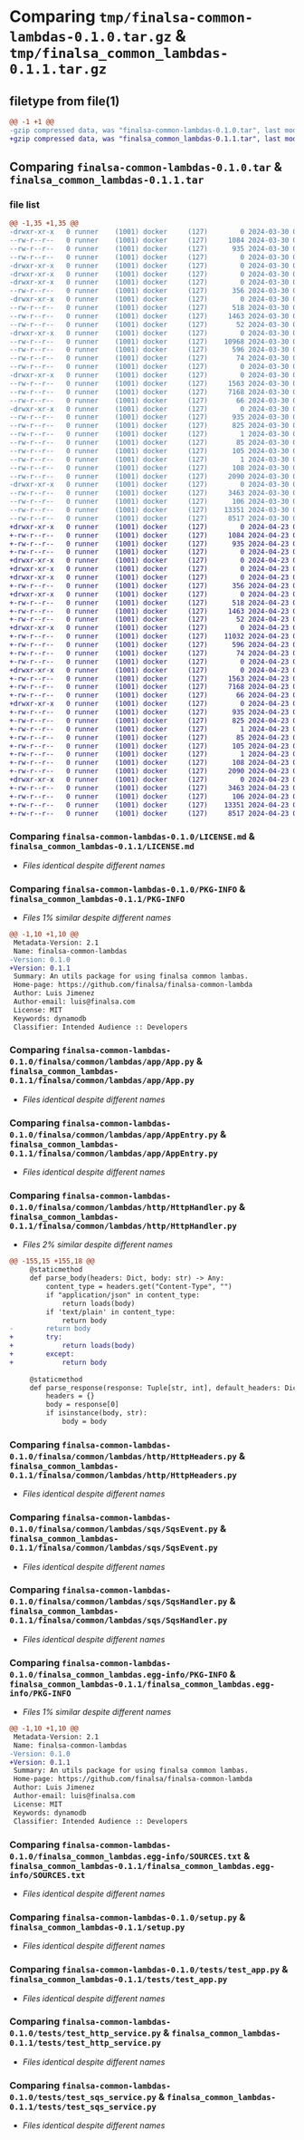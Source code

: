 # Comparing `tmp/finalsa-common-lambdas-0.1.0.tar.gz` & `tmp/finalsa_common_lambdas-0.1.1.tar.gz`

## filetype from file(1)

```diff
@@ -1 +1 @@
-gzip compressed data, was "finalsa-common-lambdas-0.1.0.tar", last modified: Sat Mar 30 07:15:38 2024, max compression
+gzip compressed data, was "finalsa_common_lambdas-0.1.1.tar", last modified: Tue Apr 23 04:02:42 2024, max compression
```

## Comparing `finalsa-common-lambdas-0.1.0.tar` & `finalsa_common_lambdas-0.1.1.tar`

### file list

```diff
@@ -1,35 +1,35 @@
-drwxr-xr-x   0 runner    (1001) docker     (127)        0 2024-03-30 07:15:38.644793 finalsa-common-lambdas-0.1.0/
--rw-r--r--   0 runner    (1001) docker     (127)     1084 2024-03-30 07:15:32.000000 finalsa-common-lambdas-0.1.0/LICENSE.md
--rw-r--r--   0 runner    (1001) docker     (127)      935 2024-03-30 07:15:38.644793 finalsa-common-lambdas-0.1.0/PKG-INFO
--rw-r--r--   0 runner    (1001) docker     (127)        0 2024-03-30 07:15:32.000000 finalsa-common-lambdas-0.1.0/README.md
-drwxr-xr-x   0 runner    (1001) docker     (127)        0 2024-03-30 07:15:38.636793 finalsa-common-lambdas-0.1.0/finalsa/
-drwxr-xr-x   0 runner    (1001) docker     (127)        0 2024-03-30 07:15:38.636793 finalsa-common-lambdas-0.1.0/finalsa/common/
-drwxr-xr-x   0 runner    (1001) docker     (127)        0 2024-03-30 07:15:38.640793 finalsa-common-lambdas-0.1.0/finalsa/common/lambdas/
--rw-r--r--   0 runner    (1001) docker     (127)      356 2024-03-30 07:15:32.000000 finalsa-common-lambdas-0.1.0/finalsa/common/lambdas/__init__.py
-drwxr-xr-x   0 runner    (1001) docker     (127)        0 2024-03-30 07:15:38.640793 finalsa-common-lambdas-0.1.0/finalsa/common/lambdas/app/
--rw-r--r--   0 runner    (1001) docker     (127)      518 2024-03-30 07:15:32.000000 finalsa-common-lambdas-0.1.0/finalsa/common/lambdas/app/App.py
--rw-r--r--   0 runner    (1001) docker     (127)     1463 2024-03-30 07:15:32.000000 finalsa-common-lambdas-0.1.0/finalsa/common/lambdas/app/AppEntry.py
--rw-r--r--   0 runner    (1001) docker     (127)       52 2024-03-30 07:15:32.000000 finalsa-common-lambdas-0.1.0/finalsa/common/lambdas/app/__init__.py
-drwxr-xr-x   0 runner    (1001) docker     (127)        0 2024-03-30 07:15:38.640793 finalsa-common-lambdas-0.1.0/finalsa/common/lambdas/http/
--rw-r--r--   0 runner    (1001) docker     (127)    10968 2024-03-30 07:15:32.000000 finalsa-common-lambdas-0.1.0/finalsa/common/lambdas/http/HttpHandler.py
--rw-r--r--   0 runner    (1001) docker     (127)      596 2024-03-30 07:15:32.000000 finalsa-common-lambdas-0.1.0/finalsa/common/lambdas/http/HttpHeaders.py
--rw-r--r--   0 runner    (1001) docker     (127)       74 2024-03-30 07:15:32.000000 finalsa-common-lambdas-0.1.0/finalsa/common/lambdas/http/__init__.py
--rw-r--r--   0 runner    (1001) docker     (127)        0 2024-03-30 07:15:32.000000 finalsa-common-lambdas-0.1.0/finalsa/common/lambdas/py.typed
-drwxr-xr-x   0 runner    (1001) docker     (127)        0 2024-03-30 07:15:38.640793 finalsa-common-lambdas-0.1.0/finalsa/common/lambdas/sqs/
--rw-r--r--   0 runner    (1001) docker     (127)     1563 2024-03-30 07:15:32.000000 finalsa-common-lambdas-0.1.0/finalsa/common/lambdas/sqs/SqsEvent.py
--rw-r--r--   0 runner    (1001) docker     (127)     7168 2024-03-30 07:15:32.000000 finalsa-common-lambdas-0.1.0/finalsa/common/lambdas/sqs/SqsHandler.py
--rw-r--r--   0 runner    (1001) docker     (127)       66 2024-03-30 07:15:32.000000 finalsa-common-lambdas-0.1.0/finalsa/common/lambdas/sqs/__init__.py
-drwxr-xr-x   0 runner    (1001) docker     (127)        0 2024-03-30 07:15:38.644793 finalsa-common-lambdas-0.1.0/finalsa_common_lambdas.egg-info/
--rw-r--r--   0 runner    (1001) docker     (127)      935 2024-03-30 07:15:38.000000 finalsa-common-lambdas-0.1.0/finalsa_common_lambdas.egg-info/PKG-INFO
--rw-r--r--   0 runner    (1001) docker     (127)      825 2024-03-30 07:15:38.000000 finalsa-common-lambdas-0.1.0/finalsa_common_lambdas.egg-info/SOURCES.txt
--rw-r--r--   0 runner    (1001) docker     (127)        1 2024-03-30 07:15:38.000000 finalsa-common-lambdas-0.1.0/finalsa_common_lambdas.egg-info/dependency_links.txt
--rw-r--r--   0 runner    (1001) docker     (127)       85 2024-03-30 07:15:38.000000 finalsa-common-lambdas-0.1.0/finalsa_common_lambdas.egg-info/requires.txt
--rw-r--r--   0 runner    (1001) docker     (127)      105 2024-03-30 07:15:38.000000 finalsa-common-lambdas-0.1.0/finalsa_common_lambdas.egg-info/top_level.txt
--rw-r--r--   0 runner    (1001) docker     (127)        1 2024-03-30 07:15:38.000000 finalsa-common-lambdas-0.1.0/finalsa_common_lambdas.egg-info/zip-safe
--rw-r--r--   0 runner    (1001) docker     (127)      108 2024-03-30 07:15:38.644793 finalsa-common-lambdas-0.1.0/setup.cfg
--rw-r--r--   0 runner    (1001) docker     (127)     2090 2024-03-30 07:15:32.000000 finalsa-common-lambdas-0.1.0/setup.py
-drwxr-xr-x   0 runner    (1001) docker     (127)        0 2024-03-30 07:15:38.644793 finalsa-common-lambdas-0.1.0/tests/
--rw-r--r--   0 runner    (1001) docker     (127)     3463 2024-03-30 07:15:32.000000 finalsa-common-lambdas-0.1.0/tests/test_app.py
--rw-r--r--   0 runner    (1001) docker     (127)      106 2024-03-30 07:15:32.000000 finalsa-common-lambdas-0.1.0/tests/test_client.py
--rw-r--r--   0 runner    (1001) docker     (127)    13351 2024-03-30 07:15:32.000000 finalsa-common-lambdas-0.1.0/tests/test_http_service.py
--rw-r--r--   0 runner    (1001) docker     (127)     8517 2024-03-30 07:15:32.000000 finalsa-common-lambdas-0.1.0/tests/test_sqs_service.py
+drwxr-xr-x   0 runner    (1001) docker     (127)        0 2024-04-23 04:02:42.509569 finalsa_common_lambdas-0.1.1/
+-rw-r--r--   0 runner    (1001) docker     (127)     1084 2024-04-23 04:02:33.000000 finalsa_common_lambdas-0.1.1/LICENSE.md
+-rw-r--r--   0 runner    (1001) docker     (127)      935 2024-04-23 04:02:42.509569 finalsa_common_lambdas-0.1.1/PKG-INFO
+-rw-r--r--   0 runner    (1001) docker     (127)        0 2024-04-23 04:02:33.000000 finalsa_common_lambdas-0.1.1/README.md
+drwxr-xr-x   0 runner    (1001) docker     (127)        0 2024-04-23 04:02:42.501569 finalsa_common_lambdas-0.1.1/finalsa/
+drwxr-xr-x   0 runner    (1001) docker     (127)        0 2024-04-23 04:02:42.501569 finalsa_common_lambdas-0.1.1/finalsa/common/
+drwxr-xr-x   0 runner    (1001) docker     (127)        0 2024-04-23 04:02:42.505569 finalsa_common_lambdas-0.1.1/finalsa/common/lambdas/
+-rw-r--r--   0 runner    (1001) docker     (127)      356 2024-04-23 04:02:33.000000 finalsa_common_lambdas-0.1.1/finalsa/common/lambdas/__init__.py
+drwxr-xr-x   0 runner    (1001) docker     (127)        0 2024-04-23 04:02:42.505569 finalsa_common_lambdas-0.1.1/finalsa/common/lambdas/app/
+-rw-r--r--   0 runner    (1001) docker     (127)      518 2024-04-23 04:02:33.000000 finalsa_common_lambdas-0.1.1/finalsa/common/lambdas/app/App.py
+-rw-r--r--   0 runner    (1001) docker     (127)     1463 2024-04-23 04:02:33.000000 finalsa_common_lambdas-0.1.1/finalsa/common/lambdas/app/AppEntry.py
+-rw-r--r--   0 runner    (1001) docker     (127)       52 2024-04-23 04:02:33.000000 finalsa_common_lambdas-0.1.1/finalsa/common/lambdas/app/__init__.py
+drwxr-xr-x   0 runner    (1001) docker     (127)        0 2024-04-23 04:02:42.505569 finalsa_common_lambdas-0.1.1/finalsa/common/lambdas/http/
+-rw-r--r--   0 runner    (1001) docker     (127)    11032 2024-04-23 04:02:33.000000 finalsa_common_lambdas-0.1.1/finalsa/common/lambdas/http/HttpHandler.py
+-rw-r--r--   0 runner    (1001) docker     (127)      596 2024-04-23 04:02:33.000000 finalsa_common_lambdas-0.1.1/finalsa/common/lambdas/http/HttpHeaders.py
+-rw-r--r--   0 runner    (1001) docker     (127)       74 2024-04-23 04:02:33.000000 finalsa_common_lambdas-0.1.1/finalsa/common/lambdas/http/__init__.py
+-rw-r--r--   0 runner    (1001) docker     (127)        0 2024-04-23 04:02:33.000000 finalsa_common_lambdas-0.1.1/finalsa/common/lambdas/py.typed
+drwxr-xr-x   0 runner    (1001) docker     (127)        0 2024-04-23 04:02:42.505569 finalsa_common_lambdas-0.1.1/finalsa/common/lambdas/sqs/
+-rw-r--r--   0 runner    (1001) docker     (127)     1563 2024-04-23 04:02:33.000000 finalsa_common_lambdas-0.1.1/finalsa/common/lambdas/sqs/SqsEvent.py
+-rw-r--r--   0 runner    (1001) docker     (127)     7168 2024-04-23 04:02:33.000000 finalsa_common_lambdas-0.1.1/finalsa/common/lambdas/sqs/SqsHandler.py
+-rw-r--r--   0 runner    (1001) docker     (127)       66 2024-04-23 04:02:33.000000 finalsa_common_lambdas-0.1.1/finalsa/common/lambdas/sqs/__init__.py
+drwxr-xr-x   0 runner    (1001) docker     (127)        0 2024-04-23 04:02:42.509569 finalsa_common_lambdas-0.1.1/finalsa_common_lambdas.egg-info/
+-rw-r--r--   0 runner    (1001) docker     (127)      935 2024-04-23 04:02:42.000000 finalsa_common_lambdas-0.1.1/finalsa_common_lambdas.egg-info/PKG-INFO
+-rw-r--r--   0 runner    (1001) docker     (127)      825 2024-04-23 04:02:42.000000 finalsa_common_lambdas-0.1.1/finalsa_common_lambdas.egg-info/SOURCES.txt
+-rw-r--r--   0 runner    (1001) docker     (127)        1 2024-04-23 04:02:42.000000 finalsa_common_lambdas-0.1.1/finalsa_common_lambdas.egg-info/dependency_links.txt
+-rw-r--r--   0 runner    (1001) docker     (127)       85 2024-04-23 04:02:42.000000 finalsa_common_lambdas-0.1.1/finalsa_common_lambdas.egg-info/requires.txt
+-rw-r--r--   0 runner    (1001) docker     (127)      105 2024-04-23 04:02:42.000000 finalsa_common_lambdas-0.1.1/finalsa_common_lambdas.egg-info/top_level.txt
+-rw-r--r--   0 runner    (1001) docker     (127)        1 2024-04-23 04:02:42.000000 finalsa_common_lambdas-0.1.1/finalsa_common_lambdas.egg-info/zip-safe
+-rw-r--r--   0 runner    (1001) docker     (127)      108 2024-04-23 04:02:42.509569 finalsa_common_lambdas-0.1.1/setup.cfg
+-rw-r--r--   0 runner    (1001) docker     (127)     2090 2024-04-23 04:02:33.000000 finalsa_common_lambdas-0.1.1/setup.py
+drwxr-xr-x   0 runner    (1001) docker     (127)        0 2024-04-23 04:02:42.509569 finalsa_common_lambdas-0.1.1/tests/
+-rw-r--r--   0 runner    (1001) docker     (127)     3463 2024-04-23 04:02:33.000000 finalsa_common_lambdas-0.1.1/tests/test_app.py
+-rw-r--r--   0 runner    (1001) docker     (127)      106 2024-04-23 04:02:33.000000 finalsa_common_lambdas-0.1.1/tests/test_client.py
+-rw-r--r--   0 runner    (1001) docker     (127)    13351 2024-04-23 04:02:33.000000 finalsa_common_lambdas-0.1.1/tests/test_http_service.py
+-rw-r--r--   0 runner    (1001) docker     (127)     8517 2024-04-23 04:02:33.000000 finalsa_common_lambdas-0.1.1/tests/test_sqs_service.py
```

### Comparing `finalsa-common-lambdas-0.1.0/LICENSE.md` & `finalsa_common_lambdas-0.1.1/LICENSE.md`

 * *Files identical despite different names*

### Comparing `finalsa-common-lambdas-0.1.0/PKG-INFO` & `finalsa_common_lambdas-0.1.1/PKG-INFO`

 * *Files 1% similar despite different names*

```diff
@@ -1,10 +1,10 @@
 Metadata-Version: 2.1
 Name: finalsa-common-lambdas
-Version: 0.1.0
+Version: 0.1.1
 Summary: An utils package for using finalsa common lambas.
 Home-page: https://github.com/finalsa/finalsa-common-lambda
 Author: Luis Jimenez
 Author-email: luis@finalsa.com
 License: MIT
 Keywords: dynamodb
 Classifier: Intended Audience :: Developers
```

### Comparing `finalsa-common-lambdas-0.1.0/finalsa/common/lambdas/app/App.py` & `finalsa_common_lambdas-0.1.1/finalsa/common/lambdas/app/App.py`

 * *Files identical despite different names*

### Comparing `finalsa-common-lambdas-0.1.0/finalsa/common/lambdas/app/AppEntry.py` & `finalsa_common_lambdas-0.1.1/finalsa/common/lambdas/app/AppEntry.py`

 * *Files identical despite different names*

### Comparing `finalsa-common-lambdas-0.1.0/finalsa/common/lambdas/http/HttpHandler.py` & `finalsa_common_lambdas-0.1.1/finalsa/common/lambdas/http/HttpHandler.py`

 * *Files 2% similar despite different names*

```diff
@@ -155,15 +155,18 @@
     @staticmethod
     def parse_body(headers: Dict, body: str) -> Any:
         content_type = headers.get("Content-Type", "")
         if "application/json" in content_type:
             return loads(body)
         if 'text/plain' in content_type:
             return body
-        return body
+        try:
+            return loads(body)
+        except:
+            return body
 
     @staticmethod
     def parse_response(response: Tuple[str, int], default_headers: Dict = {}) -> Tuple[str, int]:
         headers = {}
         body = response[0]
         if isinstance(body, str):
             body = body
```

### Comparing `finalsa-common-lambdas-0.1.0/finalsa/common/lambdas/http/HttpHeaders.py` & `finalsa_common_lambdas-0.1.1/finalsa/common/lambdas/http/HttpHeaders.py`

 * *Files identical despite different names*

### Comparing `finalsa-common-lambdas-0.1.0/finalsa/common/lambdas/sqs/SqsEvent.py` & `finalsa_common_lambdas-0.1.1/finalsa/common/lambdas/sqs/SqsEvent.py`

 * *Files identical despite different names*

### Comparing `finalsa-common-lambdas-0.1.0/finalsa/common/lambdas/sqs/SqsHandler.py` & `finalsa_common_lambdas-0.1.1/finalsa/common/lambdas/sqs/SqsHandler.py`

 * *Files identical despite different names*

### Comparing `finalsa-common-lambdas-0.1.0/finalsa_common_lambdas.egg-info/PKG-INFO` & `finalsa_common_lambdas-0.1.1/finalsa_common_lambdas.egg-info/PKG-INFO`

 * *Files 1% similar despite different names*

```diff
@@ -1,10 +1,10 @@
 Metadata-Version: 2.1
 Name: finalsa-common-lambdas
-Version: 0.1.0
+Version: 0.1.1
 Summary: An utils package for using finalsa common lambas.
 Home-page: https://github.com/finalsa/finalsa-common-lambda
 Author: Luis Jimenez
 Author-email: luis@finalsa.com
 License: MIT
 Keywords: dynamodb
 Classifier: Intended Audience :: Developers
```

### Comparing `finalsa-common-lambdas-0.1.0/finalsa_common_lambdas.egg-info/SOURCES.txt` & `finalsa_common_lambdas-0.1.1/finalsa_common_lambdas.egg-info/SOURCES.txt`

 * *Files identical despite different names*

### Comparing `finalsa-common-lambdas-0.1.0/setup.py` & `finalsa_common_lambdas-0.1.1/setup.py`

 * *Files identical despite different names*

### Comparing `finalsa-common-lambdas-0.1.0/tests/test_app.py` & `finalsa_common_lambdas-0.1.1/tests/test_app.py`

 * *Files identical despite different names*

### Comparing `finalsa-common-lambdas-0.1.0/tests/test_http_service.py` & `finalsa_common_lambdas-0.1.1/tests/test_http_service.py`

 * *Files identical despite different names*

### Comparing `finalsa-common-lambdas-0.1.0/tests/test_sqs_service.py` & `finalsa_common_lambdas-0.1.1/tests/test_sqs_service.py`

 * *Files identical despite different names*

